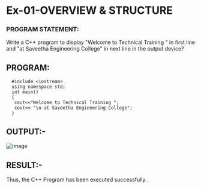 
# Ex-01-OVERVIEW & STRUCTURE 


### PROGRAM STATEMENT: 
 Write a C++ program to display "Welcome to Technical Training " in first line and "at Saveetha 
Engineering College" in next line in the output device? 
## PROGRAM: 
```
  #include <iostream> 
  using namespace std; 
  int main() 
  { 
   cout<<"Welcome to Technical Training "; 
   cout<< "\n at Saveetha Engineering College"; 
  }
  ```
## OUTPUT:-
![image](https://github.com/ManiKandan228/19CS401/assets/119160414/e7fea01a-1744-4dcb-8d58-238e4adb1c21)

## RESULT:-
   Thus, the C++ Program has been executed successfully.
